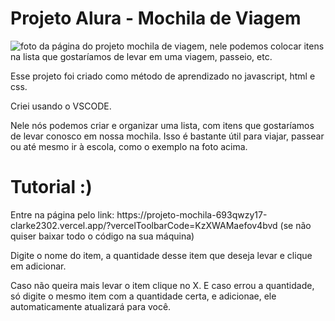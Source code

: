 <h1> Projeto Alura - Mochila de Viagem</h1>

![foto da página do projeto mochila de viagem, nele podemos colocar itens na lista que gostaríamos de levar em uma viagem, passeio, etc.](https://github.com/Clarke2302/projeto-mochila/assets/135156383/e7221440-8159-4f8c-8058-caec20e515e3)


<p> Esse projeto foi criado como método de aprendizado no javascript, html e css. </p>
<p> Criei usando o VSCODE. </p>
<p> Nele nós podemos criar e organizar uma lista, com itens que gostaríamos de levar conosco em nossa mochila. Isso é bastante útil para viajar, passear ou até mesmo ir à escola, como o exemplo na foto acima.</p>

<h1>Tutorial :)</h1>
<p> Entre na página pelo link: https://projeto-mochila-693qwzy17-clarke2302.vercel.app/?vercelToolbarCode=KzXWAMaefov4bvd (se não quiser baixar todo o código na sua máquina)</p>
<p> Digite o nome do item, a quantidade desse item que deseja levar e clique em adicionar.</p>
<p> Caso não queira mais levar o item clique no X. E caso errou a quantidade, só digite o mesmo item com a quantidade certa, e adicionae, ele automaticamente atualizará para você.</p>

